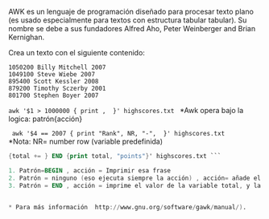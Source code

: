 AWK es un lenguaje de programación diseñado para procesar texto plano (es usado especialmente para textos con estructura tabular tabular). Su nombre se debe a sus fundadores  Alfred Aho, Peter Weinberger and Brian Kernighan.  

Crea un texto con el siguiente contenido:

```1050200 Billy Mitchell 2007```  
```1049100 Steve Wiebe 2007```  
```895400 Scott Kessler 2008```  
```879200 Timothy Sczerby 2001```  
```801700 Stephen Boyer 2007```  


```awk '$1 > 1000000 { print ,  }' highscores.txt ```
*Awk opera bajo la logica: patrón{acción}


``` awk '$4 == 2007 { print "Rank", NR, "-",  }' highscores.txt```  
*Nota: NR= number row (variable predefinida)


``` awk 'BEGIN {print "Together, the five best Donkey Kong players have achieved:"}\
{total += } END {print total, "points"}' highscores.txt ```

1. Patrón=BEGIN , acción = Imprimir esa frase
2. Patrón = ninguno (eso ejecuta siempre la acción) , acción= añade el valor del campo uno a la variable total
3. Patrón = END , acción = imprime el valor de la variable total, y la cadeba "points"
 

* Para más información  http://www.gnu.org/software/gawk/manual/).
